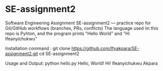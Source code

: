 # SE-assignment2
Software Engineering Assignment
SE-assignment2 — practice repo for Git/GitHub workflows (branches, PRs, conflicts)
The language used iin this repo is Pyhton, and the program prints "Hello World" and "Hi Ifeanyichukwu" 

Installation command : 
git clone https://github.com/Ifyakpara/SE-assignment2.git
cd SE-assignment2

Usage and Output:
python hello.py
Hello, World!
Hi! Ifeanyichukwu Akpara
